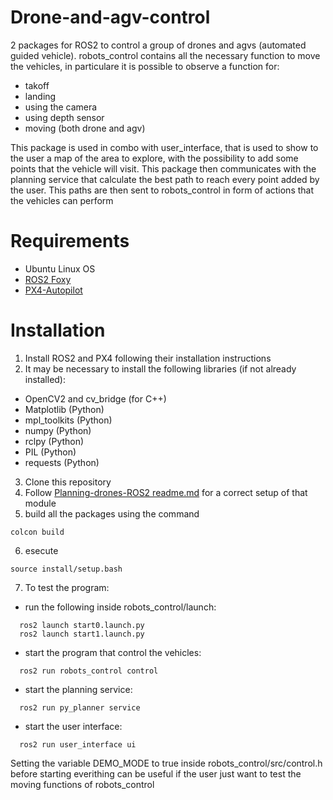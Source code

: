 # Drone-and-agv-control
2 packages for ROS2 to control a group of drones and agvs (automated guided vehicle).
robots_control contains all the necessary function to move the vehicles, in particulare it is possible to observe a function for:
* takoff
* landing
* using the camera
* using depth sensor
* moving (both drone and agv)

This package is used in combo with user_interface, that is used to show to the user a map of the area to explore, with the possibility to add some points that the vehicle will visit. This package then communicates with the planning service that calculate the best path to reach every point added by the user. This paths are then sent to robots_control in form of actions that the vehicles can perform

# Requirements
* Ubuntu Linux OS
* [ROS2 Foxy](https://docs.ros.org/en/foxy/index.html)
* [PX4-Autopilot](https://px4.io/)

# Installation
1. Install ROS2 and PX4 following their installation instructions
2. It may be necessary to install the following libraries (if not already installed): 
* OpenCV2 and cv_bridge (for C++)
* Matplotlib (Python)  
* mpl_toolkits  (Python)
* numpy (Python)
* rclpy (Python)
* PIL (Python)
* requests  (Python)
3. Clone this repository
4. Follow [Planning-drones-ROS2 readme.md](https://github.com/jvj00/Planning-drones-ROS2) for a correct setup of that module
5. build all the packages using the command 
  ```
  colcon build
  ```
6. esecute
  ```
  source install/setup.bash
  ```
7. To test the program:
  * run the following inside robots_control/launch:
  ```
    ros2 launch start0.launch.py
    ros2 launch start1.launch.py
  ```
  * start the program that control the vehicles:
  ```
    ros2 run robots_control control
  ```
  * start the planning service:
  ```
    ros2 run py_planner service
  ```
  * start the user interface:
  ```
    ros2 run user_interface ui
  ```
  Setting the variable DEMO_MODE to true inside robots_control/src/control.h before starting everithing can be useful if the user just want to test the moving    functions of robots_control

  
  
  
